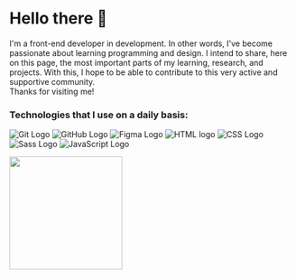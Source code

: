 # Hello there 👋

I'm a front-end developer in development. In other words, I've become passionate about learning programming and design.
I intend to share, here on this page, the most important parts of my learning, research, and projects. With this, I hope to be able to contribute to this very active and supportive community.</br>
Thanks for visiting me!

### Technologies that I use on a daily basis:

![Git Logo](https://img.shields.io/badge/GIT-E44C30?style=for-the-badge&logo=git&logoColor=white)
![GitHub Logo](https://img.shields.io/badge/GitHub-100000?style=for-the-badge&logo=github&logoColor=white)
![Figma Logo](https://img.shields.io/badge/Figma-F24E1E?style=for-the-badge&logo=figma&logoColor=white)
![HTML logo](https://img.shields.io/badge/HTML-239120?style=for-the-badge&logo=html5&logoColor=white)
![CSS Logo](https://img.shields.io/badge/CSS-239120?&style=for-the-badge&logo=css3&logoColor=white)
![Sass Logo](https://img.shields.io/badge/Sass-CC6699?style=for-the-badge&logo=sass&logoColor=white)
![JavaScript Logo](https://img.shields.io/badge/JavaScript-F7DF1E?style=for-the-badge&logo=javascript&logoColor=black)

<a href="https://github.com/anuraghazra/github-readme-stats">
  <img height=200 align="center" src="https://github-readme-stats.vercel.app/api?username=racioppi&show_icons=true&theme=tokyonight" />
</a>
